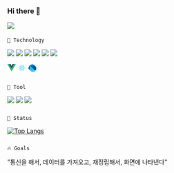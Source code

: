 ### Hi there 👋
![](https://img.shields.io/badge/version-v0.0.1-success)



```
🚀 Technology
```
<p>
  <img src="https://img.shields.io/badge/HTML5-F05138?style=flat&logo=html5&logoColor=white"/>
  <img src="https://img.shields.io/badge/CSS3-blue?style=flat&logo=html5&logoColor=white"/>
  <img src="https://img.shields.io/badge/Sass-ff69b4?style=flat&logo=html5&logoColor=white"/>
  <img src="https://img.shields.io/badge/JavaScript-yellow?style=flat&logo=html5&logoColor=white"/>
  <img src="https://img.shields.io/badge/TypeScript-informational?style=flat&logo=html5&logoColor=white"/>
  <img src="https://img.shields.io/badge/jQuery-fff?style=flat&logo=jQuery&logoColor=blue"/>
  <p>
    <code><img height="20" src="https://raw.githubusercontent.com/github/explore/80688e429a7d4ef2fca1e82350fe8e3517d3494d/topics/vue/vue.png"></code>
    <code><img height="20" src="https://raw.githubusercontent.com/github/explore/80688e429a7d4ef2fca1e82350fe8e3517d3494d/topics/react/react.png"></code>
    <code><img height="20" src="https://raw.githubusercontent.com/github/explore/80688e429a7d4ef2fca1e82350fe8e3517d3494d/topics/dart/dart.png"></code>
  </p>
</p>

###    
```
📃 Tool
```
<p>
  <img src="https://img.shields.io/badge/Visual Studio Code-24A4EA?style=flat&logo=Visual Studio Code&logoColor=white"/>
  <img src="https://img.shields.io/badge/Android Studio-3BD580?style=flat&logo=Android Studio&logoColor=white"/>
  <img src="https://img.shields.io/badge/GitHub-000?style=flat&logo=GitHub&logoColor=white"/>
</p>

###    
```
📌 Status
```

[![Top Langs](https://github-readme-stats.vercel.app/api/top-langs/?username=jaehyun1220&layout=compact)](https://github.com/anuraghazra/github-readme-stats)  

<!--
**jaehyun1220/jaehyun1220** is a ✨ _special_ ✨ repository because its `README.md` (this file) appears on your GitHub profile.

Here are some ideas to get you started:

- 🔭 I’m currently working on ...
- 🌱 I’m currently learning ...
- 👯 I’m looking to collaborate on ...
- 🤔 I’m looking for help with ...
- 💬 Ask me about ...
- 📫 How to reach me: ...
- 😄 Pronouns: ...
- ⚡ Fun fact: ...
-->



###    
```
🔥 Goals
```
"통신을 해서, 데이터를 가져오고, 재정립해서, 화면에 나타낸다"
